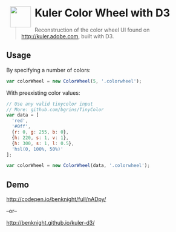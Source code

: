<h1><img src="https://raw.githubusercontent.com/benknight/kuler-colorwheel-with-d3/master/colorwheel.png" align="left" width="55" hspace="10">Kuler Color Wheel with D3</h1>

> Reconstruction of the color wheel UI found on http://kuler.adobe.com, built with D3.

## Usage

By specifying a number of colors:

```javascript
var colorWheel = new ColorWheel(5, '.colorwheel');
```
    
With preexisting color values:

```javascript
// Use any valid tinycolor input
// More: github.com/bgrins/TinyColor
var data = [
  'red', 
  '#0ff', 
  {r: 0, g: 255, b: 0},
  {h: 220, s: 1, v: 1},
  {h: 300, s: 1, l: 0.5},
  'hsl(0, 100%, 50%)'
];

var colorWheel = new ColorWheel(data, '.colorwheel');
```

## Demo

http://codepen.io/benknight/full/nADpy/

–or–

http://benknight.github.io/kuler-d3/

